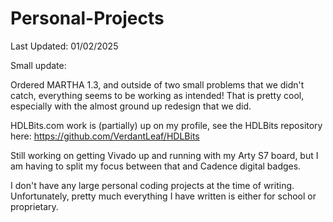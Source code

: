 # Personal-Projects

Last Updated: 01/02/2025

Small update:

Ordered MARTHA 1.3, and outside of two small problems that we didn't catch, everything seems to be working as intended! That is pretty cool, especially with the almost ground up redesign that we did. 

HDLBits.com work is (partially) up on my profile, see the HDLBits repository here: https://github.com/VerdantLeaf/HDLBits

Still working on getting Vivado up and running with my Arty S7 board, but I am having to split my focus between that and Cadence digital badges.

I don't have any large personal coding projects at the time of writing. Unfortunately, pretty much everything I have written is either for school or proprietary.
